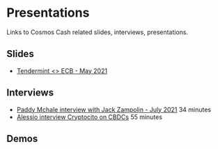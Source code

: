 # Presentations


Links to Cosmos Cash related slides, interviews, presentations.


## Slides

* [Tendermint <> ECB - May 2021](https://app.pitch.com/app/presentation/1efe6b7d-92b1-426b-ab36-eb48e0e94838/805a1f92-9d8d-47ad-9adc-10e497da08d9)


## Interviews

* [Paddy Mchale interview with Jack Zampolin - July 2021](https://www.youtube.com/watch?v=ljUEuXxuSrs) 34 minutes
* [Alessio interview Cryptocito on CBDCs](https://www.youtube.com/watch?v=VmyO2U5qS_Y) 55 minutes

## Demos
